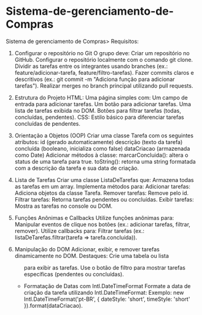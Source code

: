 # Sistema-de-gerenciamento-de-Compras

Sistema de gerenciamento de Compras>
Requisitos:
1. Configurar o repositório no Git
O grupo deve:
Criar um repositório no GitHub.
Configurar o repositório localmente com o comando git clone.
Dividir as tarefas entre os integrantes usando branches (ex.: feature/adicionar-tarefa, feature/filtro-tarefas).
Fazer commits claros e descritivos (ex.: git commit -m "Adiciona função para adicionar tarefas").
Realizar merges no branch principal utilizando pull requests.

2. Estrutura do Projeto
HTML:
Uma página simples com:
Um campo de entrada para adicionar tarefas.
Um botão para adicionar tarefas.
Uma lista de tarefas exibida no DOM.
Botões para filtrar tarefas (todas, concluídas, pendentes).
CSS:
Estilo básico para diferenciar tarefas concluídas de pendentes.

3. Orientação a Objetos (OOP)
Criar uma classe Tarefa com os seguintes atributos:
id (gerado automaticamente)
descrição (texto da tarefa)
concluída (booleano, inicializa como false)
dataCriacao (armazenada como Date)
Adicionar métodos à classe:
marcarConcluida(): altera o status de uma tarefa para true.
toString(): retorna uma string formatada com a descrição da tarefa e sua data de criação.

4. Lista de Tarefas
Criar uma classe ListaDeTarefas que:
Armazena todas as tarefas em um array.
Implementa métodos para:
Adicionar tarefas: Adiciona objetos da classe Tarefa.
Remover tarefas: Remove pelo id.
Filtrar tarefas: Retorna tarefas pendentes ou concluídas.
Exibir tarefas: Mostra as tarefas no console ou DOM.

5. Funções Anônimas e Callbacks
Utilize funções anônimas para:
Manipular eventos de clique nos botões (ex.: adicionar tarefas, filtrar, remover).
Utilize callbacks para:
Filtrar tarefas (ex.: listaDeTarefas.filtrar(tarefa => tarefa.concluida)).

6. Manipulação do DOM
Adicionar, exibir, e remover tarefas dinamicamente no DOM.
Destaques:
Crie uma tabela ou lista <ul> para exibir as tarefas.
Use o botão de filtro para mostrar tarefas específicas (pendentes ou concluídas).

7. Formatação de Datas com Intl.DateTimeFormat
Formate a data de criação da tarefa utilizando Intl.DateTimeFormat:
Exemplo: new Intl.DateTimeFormat('pt-BR', { dateStyle: 'short', timeStyle: 'short' }).format(dataCriacao).


